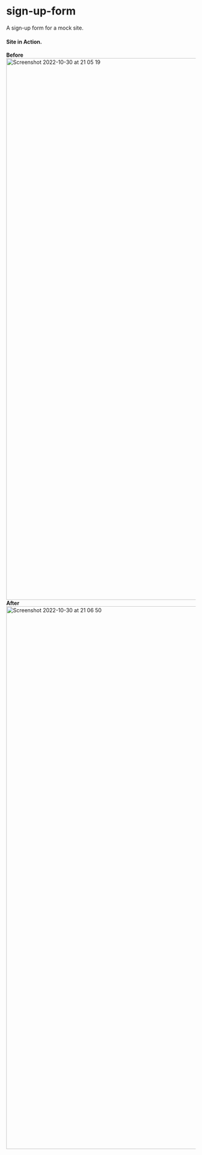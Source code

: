 # sign-up-form
A sign-up form for a mock site.  
  
#### Site in Action. 
**Before**
<img width="1437" alt="Screenshot 2022-10-30 at 21 05 19" src="https://user-images.githubusercontent.com/89931577/198901612-1529e185-f5f4-43d5-b33d-f77d94ea57af.png"> 
**After**
<img width="1440" alt="Screenshot 2022-10-30 at 21 06 50" src="https://user-images.githubusercontent.com/89931577/198901627-e1b0c189-ba7f-48a2-9076-fcf6a6f97ff2.png">
